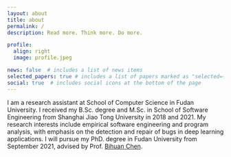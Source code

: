 ```yaml
---
layout: about
title: about
permalink: /
description: Read more. Think more. Do more.

profile:
  align: right
  image: profile.jpeg

news: false  # includes a list of news items
selected_papers: true # includes a list of papers marked as "selected={true}"
social: true  # includes social icons at the bottom of the page
---
```


I am a research assistant at School of Computer Science in Fudan University. I received my B.Sc. degree and M.Sc. in School of Software Engineering from Shanghai Jiao Tong University in 2018 and 2021. My research interests include empirical software engineering and program analysis, with emphasis on the detection and repair of bugs in deep learning applications. I will pursue my PhD. degree in Fudan University from September 2021, advised by Prof. [Bihuan Chen](https://chenbihuan.github.io/).


